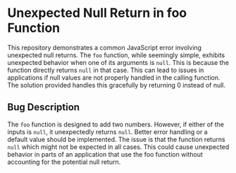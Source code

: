 # Unexpected Null Return in foo Function

This repository demonstrates a common JavaScript error involving unexpected null returns.  The `foo` function, while seemingly simple, exhibits unexpected behavior when one of its arguments is `null`. This is because the function directly returns `null` in that case.  This can lead to issues in applications if null values are not properly handled in the calling function.  The solution provided handles this gracefully by returning 0 instead of null. 

## Bug Description

The `foo` function is designed to add two numbers. However, if either of the inputs is `null`, it unexpectedly returns `null`.  Better error handling or a default value should be implemented.  The issue is that the function returns `null` which might not be expected in all cases. This could cause unexpected behavior in parts of an application that use the foo function without accounting for the potential null return.